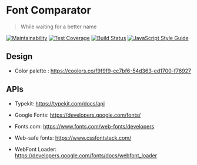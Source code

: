 # Font Comparator
> While waiting for a better name

[![Maintainability](https://api.codeclimate.com/v1/badges/555225b5e7a2b219b2c3/maintainability)](https://codeclimate.com/github/carvallegro/font-comparator/maintainability)
[![Test Coverage](https://api.codeclimate.com/v1/badges/555225b5e7a2b219b2c3/test_coverage)](https://codeclimate.com/github/carvallegro/font-comparator/test_coverage)
[![Build Status](https://travis-ci.org/carvallegro/font-comparator.svg?branch=master)](https://travis-ci.org/carvallegro/font-comparator)
[![JavaScript Style Guide](https://img.shields.io/badge/code_style-standard-brightgreen.svg)](https://standardjs.com) 

## Design

- Color palette : https://coolors.co/f9f9f9-cc7bf6-54d363-ed1700-f76927

## APIs

- Typekit: https://typekit.com/docs/api
- Google Fonts: https://developers.google.com/fonts/
- Fonts.com: https://www.fonts.com/web-fonts/developers
- Web-safe fonts: https://www.cssfontstack.com/

- WebFont Loader: https://developers.google.com/fonts/docs/webfont_loader